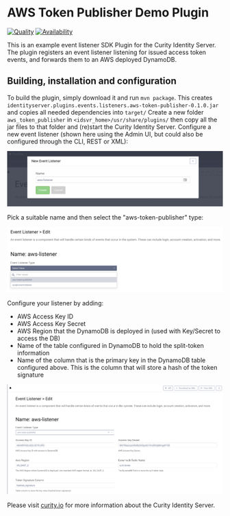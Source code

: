 # AWS Token Publisher Demo Plugin

[![Quality](https://curity.io/assets/images/badges/aws-token-publisher-quality.svg)](https://curity.io/resources/code-examples/status/)
[![Availability](https://curity.io/assets/images/badges/aws-token-publisher-availability.svg)](https://curity.io/resources/code-examples/status/)

This is an example event listener SDK Plugin for the Curity Identity Server. The plugin registers an event listener
listening for issued access token events, and forwards them to an AWS deployed DynamoDB.

## Building, installation and configuration

To build the plugin, simply download it and run `mvn package`. This creates `identityserver.plugins.events.listeners.aws-token-publisher-0.1.0.jar` and copies all needed dependencies into `target/`
Create a new folder `aws_token_publisher` in `<idsvr_home>/usr/share/plugins/` then copy all the jar files to that folder
and (re)start the Curity Identity Server. Configure a new event listener (shown here using the Admin UI, but could also be configured through the CLI, REST or XML):

![Add new listener](docs/new-listener.png)

Pick a suitable name and then select the "aws-token-publisher" type:

![Select type](docs/select-type.png)

Configure your listener by adding:

- AWS Access Key ID
- AWS Access Key Secret
- AWS Region that the DynamoDB is deployed in (used with Key/Secret to access the DB)
- Name of the table configured in DynamoDB to hold the split-token information
- Name of the column that is the primary key in the DynamoDB table configured above. This is the column that will store a hash of the token signature

![Configure the listener](docs/configure-listener.png)

Please visit [curity.io](https://curity.io/) for more information about the Curity Identity Server.
